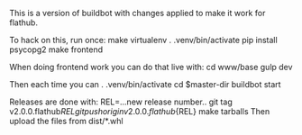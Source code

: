 This is a version of buildbot with changes applied to make it work
for flathub.

To hack on this, run once:
  make virtualenv
  . .venv/bin/activate
  pip install psycopg2
  make frontend

When doing frontend work you can do that live with:
  cd www/base
  gulp dev

Then each time you can
  . .venv/bin/activate
  cd $master-dir
  buildbot start

Releases are done with:
  REL=...new release number..
  git tag v2.0.0.flathub${REL}
  git push origin v2.0.0.flathub${REL}
  make tarballs
Then upload the files from dist/*.whl
